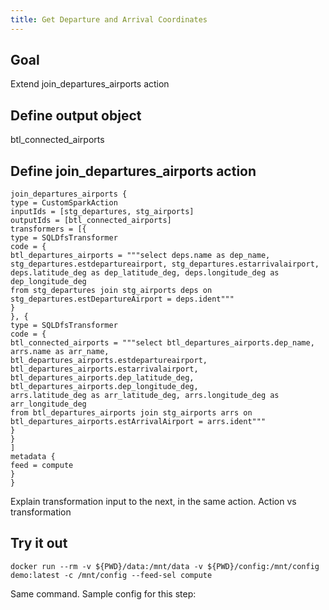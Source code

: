 ```yaml
---
title: Get Departure and Arrival Coordinates
---
```


## Goal

Extend join_departures_airports action

## Define output object
btl_connected_airports

## Define join_departures_airports action

    join_departures_airports {
    type = CustomSparkAction
    inputIds = [stg_departures, stg_airports]
    outputIds = [btl_connected_airports]
    transformers = [{
    type = SQLDfsTransformer
    code = {
    btl_departures_airports = """select deps.name as dep_name,
    stg_departures.estdepartureairport, stg_departures.estarrivalairport,
    deps.latitude_deg as dep_latitude_deg, deps.longitude_deg as dep_longitude_deg
    from stg_departures join stg_airports deps on stg_departures.estDepartureAirport = deps.ident"""
    }
    }, {
    type = SQLDfsTransformer
    code = {
    btl_connected_airports = """select btl_departures_airports.dep_name, arrs.name as arr_name,
    btl_departures_airports.estdepartureairport, btl_departures_airports.estarrivalairport,
    btl_departures_airports.dep_latitude_deg, btl_departures_airports.dep_longitude_deg,
    arrs.latitude_deg as arr_latitude_deg, arrs.longitude_deg as arr_longitude_deg
    from btl_departures_airports join stg_airports arrs on btl_departures_airports.estArrivalAirport = arrs.ident"""
    }
    }
    ]
    metadata {
    feed = compute
    }
    }

Explain transformation input to the next, in the same action.
Action vs transformation

## Try it out

    docker run --rm -v ${PWD}/data:/mnt/data -v ${PWD}/config:/mnt/config demo:latest -c /mnt/config --feed-sel compute
Same command.
Sample config for this step:
